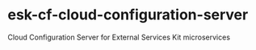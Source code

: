 # esk-cf-cloud-configuration-server
Cloud Configuration Server for External Services Kit microservices

